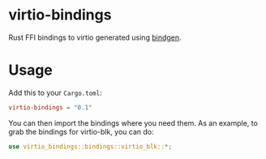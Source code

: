 # virtio-bindings
Rust FFI bindings to virtio generated using [bindgen](https://crates.io/crates/bindgen).

# Usage
Add this to your `Cargo.toml`:
```toml
virtio-bindings = "0.1"
```
You can then import the bindings where you need them. As an example, to grab the
bindings for virtio-blk, you can do:
```rust
use virtio_bindings::bindings::virtio_blk::*;
```
